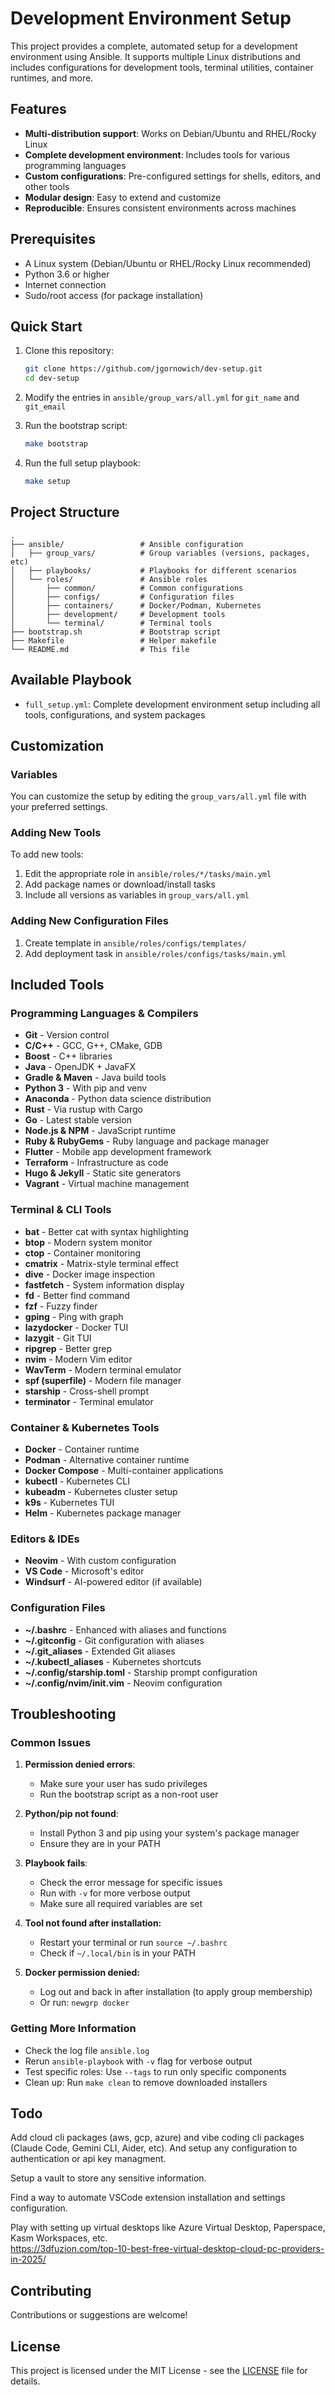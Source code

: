 # Development Environment Setup

This project provides a complete, automated setup for a development environment using Ansible. It supports multiple Linux distributions and includes configurations for development tools, terminal utilities, container runtimes, and more.

## Features

- **Multi-distribution support**: Works on Debian/Ubuntu and RHEL/Rocky Linux
- **Complete development environment**: Includes tools for various programming languages
- **Custom configurations**: Pre-configured settings for shells, editors, and other tools
- **Modular design**: Easy to extend and customize
- **Reproducible**: Ensures consistent environments across machines

## Prerequisites

- A Linux system (Debian/Ubuntu or RHEL/Rocky Linux recommended)
- Python 3.6 or higher
- Internet connection
- Sudo/root access (for package installation)

## Quick Start

1. Clone this repository:
   ```bash
   git clone https://github.com/jgornowich/dev-setup.git
   cd dev-setup
   ```
   
2. Modify the entries in `ansible/group_vars/all.yml` for `git_name` and `git_email`

3. Run the bootstrap script:
   ```bash
   make bootstrap
   ```

4. Run the full setup playbook:
   ```bash
   make setup
   ```

## Project Structure

```
.
├── ansible/                 # Ansible configuration
│   ├── group_vars/          # Group variables (versions, packages, etc)
│   ├── playbooks/           # Playbooks for different scenarios
│   └── roles/               # Ansible roles
│       ├── common/          # Common configurations
│       ├── configs/         # Configuration files
│       ├── containers/      # Docker/Podman, Kubernetes
│       ├── development/     # Development tools
│       └── terminal/        # Terminal tools
├── bootstrap.sh             # Bootstrap script
├── Makefile                 # Helper makefile 
└── README.md                # This file
```

## Available Playbook

- `full_setup.yml`: Complete development environment setup including all tools, configurations, and system packages

## Customization

### Variables

You can customize the setup by editing the `group_vars/all.yml` file with your preferred settings.

### Adding New Tools

To add new tools:

1. Edit the appropriate role in `ansible/roles/*/tasks/main.yml`
2. Add package names or download/install tasks
3. Include all versions as variables in `group_vars/all.yml`

### Adding New Configuration Files

1. Create template in `ansible/roles/configs/templates/`
2. Add deployment task in `ansible/roles/configs/tasks/main.yml`

## Included Tools

### Programming Languages & Compilers
- **Git** - Version control
- **C/C++** - GCC, G++, CMake, GDB
- **Boost** - C++ libraries
- **Java** - OpenJDK + JavaFX
- **Gradle & Maven** - Java build tools
- **Python 3** - With pip and venv
- **Anaconda** - Python data science distribution
- **Rust** - Via rustup with Cargo
- **Go** - Latest stable version
- **Node.js & NPM** - JavaScript runtime
- **Ruby & RubyGems** - Ruby language and package manager
- **Flutter** - Mobile app development framework
- **Terraform** - Infrastructure as code
- **Hugo & Jekyll** - Static site generators
- **Vagrant** - Virtual machine management

### Terminal & CLI Tools
- **bat** - Better cat with syntax highlighting
- **btop** - Modern system monitor
- **ctop** - Container monitoring
- **cmatrix** - Matrix-style terminal effect
- **dive** - Docker image inspection
- **fastfetch** - System information display
- **fd** - Better find command
- **fzf** - Fuzzy finder
- **gping** - Ping with graph
- **lazydocker** - Docker TUI
- **lazygit** - Git TUI
- **ripgrep** - Better grep
- **nvim** - Modern Vim editor
- **WavTerm** - Modern terminal emulator
- **spf (superfile)** - Modern file manager
- **starship** - Cross-shell prompt
- **terminator** - Terminal emulator

### Container & Kubernetes Tools
- **Docker** - Container runtime
- **Podman** - Alternative container runtime
- **Docker Compose** - Multi-container applications
- **kubectl** - Kubernetes CLI
- **kubeadm** - Kubernetes cluster setup
- **k9s** - Kubernetes TUI
- **Helm** - Kubernetes package manager

### Editors & IDEs
- **Neovim** - With custom configuration
- **VS Code** - Microsoft's editor
- **Windsurf** - AI-powered editor (if available)

### Configuration Files
- **~/.bashrc** - Enhanced with aliases and functions
- **~/.gitconfig** - Git configuration with aliases
- **~/.git_aliases** - Extended Git aliases
- **~/.kubectl_aliases** - Kubernetes shortcuts
- **~/.config/starship.toml** - Starship prompt configuration
- **~/.config/nvim/init.vim** - Neovim configuration

## Troubleshooting

### Common Issues

1. **Permission denied errors**:
   - Make sure your user has sudo privileges
   - Run the bootstrap script as a non-root user

2. **Python/pip not found**:
   - Install Python 3 and pip using your system's package manager
   - Ensure they are in your PATH

3. **Playbook fails**:
   - Check the error message for specific issues
   - Run with `-v` for more verbose output
   - Make sure all required variables are set

4. **Tool not found after installation:**
   - Restart your terminal or run `source ~/.bashrc`
   - Check if `~/.local/bin` is in your PATH

5. **Docker permission denied:**
   - Log out and back in after installation (to apply group membership)
   - Or run: `newgrp docker`

### Getting More Information

- Check the log file `ansible.log`
- Rerun `ansible-playbook` with `-v` flag for verbose output
- Test specific roles: Use `--tags` to run only specific components
- Clean up: Run `make clean` to remove downloaded installers

## Todo

Add cloud cli packages (aws, gcp, azure) and vibe coding cli packages (Claude Code, Gemini CLI, Aider, etc).  And setup any configuration to authentication or api key managment. 

Setup a vault to store any sensitive information.

Find a way to automate VSCode extension installation and settings configuration.

Play with setting up virtual desktops like Azure Virtual Desktop, Paperspace, Kasm Workspaces, etc.  
https://3dfuzion.com/top-10-best-free-virtual-desktop-cloud-pc-providers-in-2025/

## Contributing

Contributions or suggestions are welcome!

## License

This project is licensed under the MIT License - see the [LICENSE](LICENSE) file for details.

